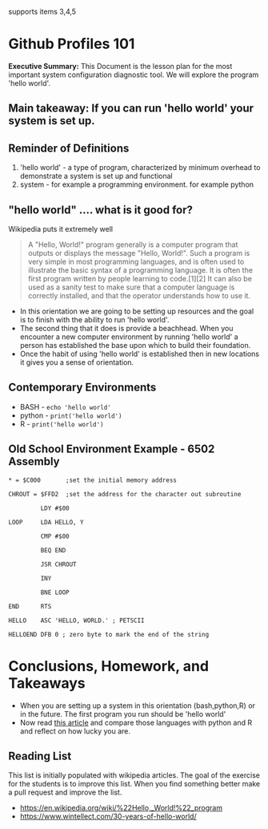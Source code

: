 
supports items 3,4,5


# Github Profiles 101
**Executive Summary:** This Document is the lesson plan for the most important system configuration diagnostic tool. We will explore the program 'hello world'.

## Main takeaway: If you can run 'hello world' your system is set up.

## Reminder of Definitions
1. 'hello world' - a type of program, characterized by minimum overhead to demonstrate a system is set up and functional
2. system - for example a programming environment. for example python

## "hello world" .... what is it good for?
Wikipedia puts it extremely well
> A "Hello, World!" program generally is a computer program that outputs or displays the message "Hello, World!". Such a program is very simple in most programming languages, and is often used to illustrate the basic syntax of a programming language. It is often the first program written by people learning to code.[1][2] It can also be used as a sanity test to make sure that a computer language is correctly installed, and that the operator understands how to use it.

* In this orientation we are going to be setting up resources and the goal is to finish with the ability to run 'hello world'.
* The second thing that it does is provide a beachhead. When you encounter a new computer environment by running 'hello world' a person has established the base upon which to build their foundation.
* Once the habit of using 'hello world' is established then in new locations it gives you a sense of orientation.


## Contemporary Environments
* BASH - `echo 'hello world'`
* python - `print('hello world')`
* R - `print('hello world')`

## Old School Environment Example - 6502 Assembly
```
* = $C000       ;set the initial memory address

CHROUT = $FFD2  ;set the address for the character out subroutine

         LDY #$00 

LOOP     LDA HELLO, Y 

         CMP #$00

         BEQ END 

         JSR CHROUT 

         INY 
 
         BNE LOOP 

END      RTS

HELLO    ASC 'HELLO, WORLD.' ; PETSCII

HELLOEND DFB 0 ; zero byte to mark the end of the string
```


# Conclusions, Homework, and Takeaways
* When you are setting up a system in this orientation (bash,python,R) or in the future. The first program you run should be 'hello world'
* Now read [this article](https://www.wintellect.com/30-years-of-hello-world/) and compare those languages with python and R and reflect on how lucky you are.



## Reading List
This list is initially populated with wikipedia articles. The goal of the exercise for the students is to improve this list. When you find something better make a pull request and improve the list.
* https://en.wikipedia.org/wiki/%22Hello,_World!%22_program
* https://www.wintellect.com/30-years-of-hello-world/
